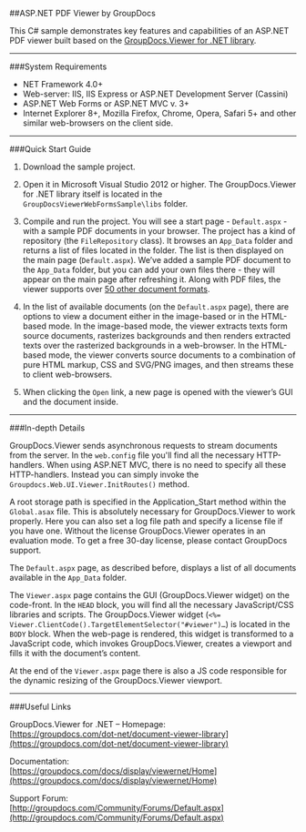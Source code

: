 ##ASP.NET PDF Viewer by GroupDocs

This C# sample demonstrates key features and capabilities of an ASP.NET PDF viewer built based on the [GroupDocs.Viewer for .NET library](https://groupdocs.com/dot-net/document-viewer-library).
___

###System Requirements

* NET Framework 4.0+
* Web-server: IIS, IIS Express or ASP.NET Development Server (Cassini)
* ASP.NET Web Forms or ASP.NET MVC v. 3+
* Internet Explorer 8+, Mozilla Firefox, Chrome, Opera, Safari 5+ and other similar web-browsers on the client side.

___

###Quick Start Guide

1. Download the sample project.

2. Open it in Microsoft Visual Studio 2012 or higher. The GroupDocs.Viewer for .NET library itself is located in the `GroupDocsViewerWebFormsSample\libs` folder.

3. Compile and run the project. You will see a start page - `Default.aspx` - with a sample PDF documents in your browser.     The project has a kind of repository (the `FileRepository` class). It browses an `App_Data` folder and returns a list of files located in the folder. The list is then displayed on the main page (`Default.aspx`). We’ve added a sample PDF document to the `App_Data` folder, but you can add your own files there - they will appear on the main page after refreshing it. Along with PDF files, the viewer supports over [50 other document formats](https://groupdocs.com/dot-net/document-viewer-library/features#supportForAllCommonDocumentFormats).

4. In the list of available documents (on the `Default.aspx`  page), there are options to view a document either in the image-based or in the HTML-based mode.     In the image-based mode, the viewer extracts texts form source documents, rasterizes backgrounds and then renders extracted texts over the rasterized backgrounds in a web-browser. In the HTML-based mode, the viewer converts source documents to a combination of pure HTML markup, CSS and SVG/PNG images, and then streams these to client web-browsers.

5. When clicking the `Open` link, a new page is opened with the viewer’s GUI and the document inside. 

***

###In-depth Details

GroupDocs.Viewer sends asynchronous requests to stream documents from the server. In the `web.config` file you'll find all the necessary HTTP-handlers. When using ASP.NET MVC, there is no need to specify all these HTTP-handlers. Instead you can simply invoke the `Groupdocs.Web.UI.Viewer.InitRoutes()` method.

A root storage path is specified in the Application_Start method within the `Global.asax` file. This is absolutely necessary for GroupDocs.Viewer to work properly. Here you can also set a log file path and specify a license file if you have one. Without the license GroupDocs.Viewer operates in an evaluation mode. To get a free 30-day license, please contact GroupDocs support.

The `Default.aspx` page, as described before, displays a list of all documents available in the `App_Data` folder. 

The `Viewer.aspx` page contains the GUI (GroupDocs.Viewer widget) on the code-front. In the `HEAD` block, you will find all the necessary JavaScript/CSS libraries and scripts. The GroupDocs.Viewer widget (`<%= Viewer.ClientCode().TargetElementSelector("#viewer")…`) is located in the `BODY` block. When the web-page is rendered, this widget is transformed to a JavaScript code, which invokes GroupDocs.Viewer, creates a viewport and fills it with the document’s content.

At the end of the `Viewer.aspx` page there is also a JS code responsible for the dynamic resizing of the GroupDocs.Viewer viewport.

***

###Useful Links

GroupDocs.Viewer for .NET – Homepage:      
[https://groupdocs.com/dot-net/document-viewer-library](https://groupdocs.com/dot-net/document-viewer-library)

Documentation:      
[https://groupdocs.com/docs/display/viewernet/Home](https://groupdocs.com/docs/display/viewernet/Home)

Support Forum:      
[http://groupdocs.com/Community/Forums/Default.aspx](http://groupdocs.com/Community/Forums/Default.aspx)

